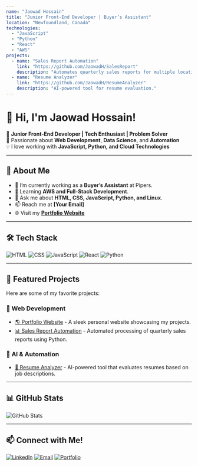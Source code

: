 ```yaml
---
name: "Jaowad Hossain"
title: "Junior Front-End Developer | Buyer’s Assistant"
location: "Newfoundland, Canada"
technologies:
  - "JavaScript"
  - "Python"
  - "React"
  - "AWS"
projects:
  - name: "Sales Report Automation"
    link: "https://github.com/JaowadH/SalesReport"
    description: "Automates quarterly sales reports for multiple locations."
  - name: "Resume Analyzer"
    link: "https://github.com/JaowadH/ResumeAnalyzer"
    description: "AI-powered tool for resume evaluation."
---
```



# 👋 Hi, I'm Jaowad Hossain!

🚀 **Junior Front-End Developer | Tech Enthusiast | Problem Solver**  
🎯 Passionate about **Web Development**, **Data Science**, and **Automation**  
💡 I love working with **JavaScript, Python, and Cloud Technologies**  

---

## 🌟 About Me
- 🔭 I’m currently working as a **Buyer’s Assistant** at Pipers.
- 🌱 Learning **AWS and Full-Stack Development**.
- 💬 Ask me about **HTML, CSS, JavaScript, Python, and Linux**.
- 📫 Reach me at **[Your Email]**
- 🌐 Visit my **[Portfolio Website]((https://jaowad.com/))**

---

## 🛠️ Tech Stack
![HTML](https://img.shields.io/badge/-HTML5-E34F26?style=flat-square&logo=html5&logoColor=white)
![CSS](https://img.shields.io/badge/-CSS3-1572B6?style=flat-square&logo=css3)
![JavaScript](https://img.shields.io/badge/-JavaScript-F7DF1E?style=flat-square&logo=javascript)
![React](https://img.shields.io/badge/-React-61DAFB?style=flat-square&logo=react&logoColor=white)
![Python](https://img.shields.io/badge/-Python-3776AB?style=flat-square&logo=python&logoColor=white)

---

## 📌 Featured Projects
Here are some of my favorite projects:

### 🚀 **Web Development**
- [🌎 Portfolio Website](https://yourwebsite.com) - A sleek personal website showcasing my projects.
- [📊 Sales Report Automation](https://github.com/JaowadH/SalesReport) - Automated processing of quarterly sales reports using Python.

### 🤖 **AI & Automation**
- [📄 Resume Analyzer](https://github.com/JaowadH/ResumeAnalyzer) - AI-powered tool that evaluates resumes based on job descriptions.

---

## 📊 GitHub Stats
![GitHub Stats](https://github-readme-stats.vercel.app/api?username=JaowadH&show_icons=true&theme=tokyonight)

---

## 📫 Connect with Me!
[![LinkedIn](https://img.shields.io/badge/-LinkedIn-blue?style=flat-square&logo=linkedin)](https://www.linkedin.com/in/jaowadhossain/)
[![Email](https://img.shields.io/badge/-Email-c14438?style=flat-square&logo=gmail&logoColor=white)](mailto:your-email@gmail.com)
[![Portfolio](https://img.shields.io/badge/-Portfolio-000?style=flat-square&logo=react&logoColor=white)](https://yourwebsite.com)


